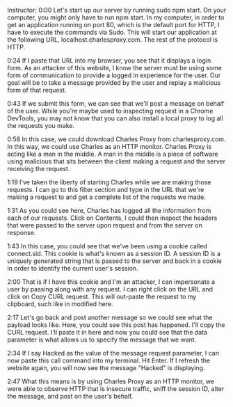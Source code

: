 Instructor: 0:00 Let's start up our server by running sudo npm start. On your computer, you might only have to run npm start. In my computer, in order to get an application running on port 80, which is the default port for HTTP, I have to execute the commands via Sudo. This will start our application at the following URL, localhost.charlesproxy.com. The rest of the protocol is HTTP.

0:24 If I paste that URL into my browser, you see that it displays a login form. As an attacker of this website, I know the server must be using some form of communication to provide a logged in experience for the user. Our goal will be to take a message provided by the user and replay a malicious form of that request.

0:43 If we submit this form, we can see that we'll post a message on behalf of the user. While you're maybe used to inspecting request in a Chrome DevTools, you may not know that you can also install a local proxy to log all the requests you make.

0:58 In this case, we could download Charles Proxy from charlesproxy.com. In this way, we could use Charles as an HTTP monitor. Charles Proxy is acting like a man in the middle. A man in the middle is a piece of software using malicious that sits between the client making a request and the server receiving the request.

1:19 I've taken the liberty of starting Charles while we are making those requests. I can go to this filter section and type in the URL that we're making a request to and get a complete list of the requests we made.

1:31 As you could see here, Charles has logged all the information from each of our requests. Click on Contents, I could then inspect the headers that were passed to the server upon request and from the server on response.

1:43 In this case, you could see that we've been using a cookie called connect.sid. This cookie is what's known as a session ID. A session ID is a uniquely generated string that is passed to the server and back in a cookie in order to identify the current user's session.

2:00 That is if I have this cookie and I'm an attacker, I can impersonate a user by passing along with any request. I can right click on the URL and click on Copy CURL request. This will out-paste the request to my clipboard, such like in modified here.

2:17 Let's go back and post another message so we could see what the payload looks like. Here, you could see this post has happened. I'll copy the CURL request. I'll paste it in here and now you could see that the data parameter is what allows us to specify the message that we want.

2:34 If I say Hacked as the value of the message request parameter, I can now paste this call command into my terminal. Hit Enter. If I refresh the website again, you will now see the message "Hacked" is displaying.

2:47 What this means is by using Charles Proxy as an HTTP monitor, we were able to observe HTTP that is insecure traffic, sniff the session ID, alter the message, and post on the user's behalf.
